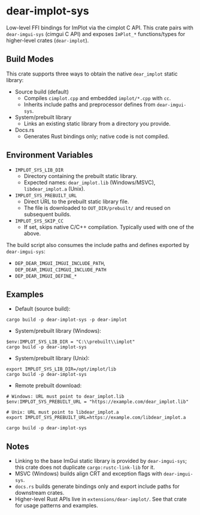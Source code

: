 # dear-implot-sys

Low-level FFI bindings for ImPlot via the cimplot C API. This crate pairs with `dear-imgui-sys` (cimgui C API) and exposes `ImPlot_*` functions/types for higher-level crates (`dear-implot`).

## Build Modes

This crate supports three ways to obtain the native `dear_implot` static library:

- Source build (default)
  - Compiles `cimplot.cpp` and embedded `implot/*.cpp` with `cc`.
  - Inherits include paths and preprocessor defines from `dear-imgui-sys`.
- System/prebuilt library
  - Links an existing static library from a directory you provide.
- Docs.rs
  - Generates Rust bindings only; native code is not compiled.

## Environment Variables

- `IMPLOT_SYS_LIB_DIR`
  - Directory containing the prebuilt static library.
  - Expected names: `dear_implot.lib` (Windows/MSVC), `libdear_implot.a` (Unix).
- `IMPLOT_SYS_PREBUILT_URL`
  - Direct URL to the prebuilt static library file.
  - The file is downloaded to `OUT_DIR/prebuilt/` and reused on subsequent builds.
- `IMPLOT_SYS_SKIP_CC`
  - If set, skips native C/C++ compilation. Typically used with one of the above.

The build script also consumes the include paths and defines exported by `dear-imgui-sys`:

- `DEP_DEAR_IMGUI_IMGUI_INCLUDE_PATH`, `DEP_DEAR_IMGUI_CIMGUI_INCLUDE_PATH`
- `DEP_DEAR_IMGUI_DEFINE_*`

## Examples

- Default (source build):
```
cargo build -p dear-implot-sys -p dear-implot
```

- System/prebuilt library (Windows):
```
$env:IMPLOT_SYS_LIB_DIR = "C:\\prebuilt\\implot"
cargo build -p dear-implot-sys
```

- System/prebuilt library (Unix):
```
export IMPLOT_SYS_LIB_DIR=/opt/implot/lib
cargo build -p dear-implot-sys
```

- Remote prebuilt download:
```
# Windows: URL must point to dear_implot.lib
$env:IMPLOT_SYS_PREBUILT_URL = "https://example.com/dear_implot.lib"

# Unix: URL must point to libdear_implot.a
export IMPLOT_SYS_PREBUILT_URL=https://example.com/libdear_implot.a

cargo build -p dear-implot-sys
```

## Notes

- Linking to the base ImGui static library is provided by `dear-imgui-sys`; this crate does not duplicate `cargo:rustc-link-lib` for it.
- MSVC (Windows) builds align CRT and exception flags with `dear-imgui-sys`.
- `docs.rs` builds generate bindings only and export include paths for downstream crates.
- Higher-level Rust APIs live in `extensions/dear-implot/`. See that crate for usage patterns and examples.
